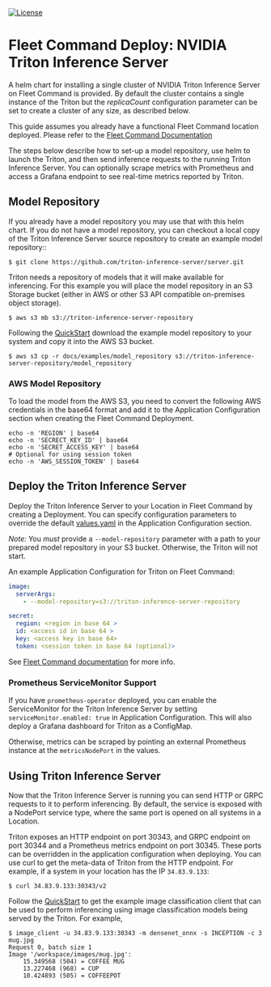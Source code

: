 <!--
# Copyright (c) 2018-2023, NVIDIA CORPORATION & AFFILIATES. All rights reserved.
#
# Redistribution and use in source and binary forms, with or without
# modification, are permitted provided that the following conditions
# are met:
#  * Redistributions of source code must retain the above copyright
#    notice, this list of conditions and the following disclaimer.
#  * Redistributions in binary form must reproduce the above copyright
#    notice, this list of conditions and the following disclaimer in the
#    documentation and/or other materials provided with the distribution.
#  * Neither the name of NVIDIA CORPORATION nor the names of its
#    contributors may be used to endorse or promote products derived
#    from this software without specific prior written permission.
#
# THIS SOFTWARE IS PROVIDED BY THE COPYRIGHT HOLDERS ``AS IS'' AND ANY
# EXPRESS OR IMPLIED WARRANTIES, INCLUDING, BUT NOT LIMITED TO, THE
# IMPLIED WARRANTIES OF MERCHANTABILITY AND FITNESS FOR A PARTICULAR
# PURPOSE ARE DISCLAIMED.  IN NO EVENT SHALL THE COPYRIGHT OWNER OR
# CONTRIBUTORS BE LIABLE FOR ANY DIRECT, INDIRECT, INCIDENTAL, SPECIAL,
# EXEMPLARY, OR CONSEQUENTIAL DAMAGES (INCLUDING, BUT NOT LIMITED TO,
# PROCUREMENT OF SUBSTITUTE GOODS OR SERVICES; LOSS OF USE, DATA, OR
# PROFITS; OR BUSINESS INTERRUPTION) HOWEVER CAUSED AND ON ANY THEORY
# OF LIABILITY, WHETHER IN CONTRACT, STRICT LIABILITY, OR TORT
# (INCLUDING NEGLIGENCE OR OTHERWISE) ARISING IN ANY WAY OUT OF THE USE
# OF THIS SOFTWARE, EVEN IF ADVISED OF THE POSSIBILITY OF SUCH DAMAGE.
-->

[![License](https://img.shields.io/badge/License-BSD3-lightgrey.svg)](https://opensource.org/licenses/BSD-3-Clause)

# Fleet Command Deploy: NVIDIA Triton Inference Server

A helm chart for installing a single cluster of NVIDIA Triton Inference Server
on Fleet Command is provided. By default the cluster contains a single instance
of the Triton but the *replicaCount* configuration parameter can be set to
create a cluster of any size, as described below.

This guide assumes you already have a functional Fleet Command location
deployed.  Please refer to the [Fleet Command
Documentation](https://docs.nvidia.com/fleet-command/prod_fleet-command/prod_fleet-command/overview.html)

The steps below describe how to set-up a model repository, use helm to launch
the Triton, and then send inference requests to the running Triton Inference
Server. You can optionally scrape metrics with Prometheus and access a Grafana
endpoint to see real-time metrics reported by Triton.

## Model Repository

If you already have a model repository you may use that with this helm chart. If
you do not have a model repository, you can checkout a local copy of the Triton
Inference Server source repository to create an example model repository::

```
$ git clone https://github.com/triton-inference-server/server.git
```

Triton needs a repository of models that it will make available for inferencing.
For this example you will place the model repository in an S3 Storage bucket
(either in AWS or other S3 API compatible on-premises object storage).

```
$ aws s3 mb s3://triton-inference-server-repository
```

Following the [QuickStart](../../docs/getting_started/quickstart.md) download the example model
repository to your system and copy it into the AWS S3 bucket.

```
$ aws s3 cp -r docs/examples/model_repository s3://triton-inference-server-repository/model_repository
```

### AWS Model Repository

To load the model from the AWS S3, you need to convert the following AWS
credentials in the base64 format and add it to the Application Configuration
section when creating the Fleet Command Deployment.

```
echo -n 'REGION' | base64
echo -n 'SECRECT_KEY_ID' | base64
echo -n 'SECRET_ACCESS_KEY' | base64
# Optional for using session token
echo -n 'AWS_SESSION_TOKEN' | base64
```

## Deploy the Triton Inference Server

Deploy the Triton Inference Server to your Location in Fleet Command by creating
a Deployment.  You can specify configuration parameters to override the default
[values.yaml](values.yaml) in the Application Configuration section.

*Note:* You _must_ provide a `--model-repository` parameter with a path to your
prepared model repository in your S3 bucket.  Otherwise, the Triton will not
start.

An example Application Configuration for Triton on Fleet Command:
```yaml
image:
  serverArgs:
    - --model-repository=s3://triton-inference-server-repository

secret:
  region: <region in base 64 >
  id: <access id in base 64 >
  key: <access key in base 64>
  token: <session token in base 64 (optional)>
```

See [Fleet Command documentation](https://docs.nvidia.com/fleet-command/prod_fleet-command/prod_fleet-command/ug-deploying-to-the-edge.html)
for more info.

### Prometheus ServiceMonitor Support

If you have `prometheus-operator` deployed, you can enable the ServiceMonitor
for the Triton Inference Server by setting `serviceMonitor.enabled: true` in
Application Configuration.  This will also deploy a Grafana dashboard for Triton
as a ConfigMap.

Otherwise, metrics can be scraped by pointing an external Prometheus
instance at the `metricsNodePort` in the values.

## Using Triton Inference Server

Now that the Triton Inference Server is running you can send HTTP or GRPC
requests to it to perform inferencing. By default, the service is exposed with a
NodePort service type, where the same port is opened on all systems in a
Location.

Triton exposes an HTTP endpoint on port 30343, and GRPC endpoint on port 30344
and a Prometheus metrics endpoint on port 30345. These ports can be overridden
in the application configuration when deploying.  You can use curl to get the
meta-data of Triton from the HTTP endpoint.  For example, if a system in your
location has the IP `34.83.9.133`:

```
$ curl 34.83.9.133:30343/v2
```

Follow the [QuickStart](../../docs/getting_started/quickstart.md) to get the example image
classification client that can be used to perform inferencing using image
classification models being served by the Triton. For example,

```
$ image_client -u 34.83.9.133:30343 -m densenet_onnx -s INCEPTION -c 3 mug.jpg
Request 0, batch size 1
Image '/workspace/images/mug.jpg':
    15.349568 (504) = COFFEE MUG
    13.227468 (968) = CUP
    10.424893 (505) = COFFEEPOT
```
